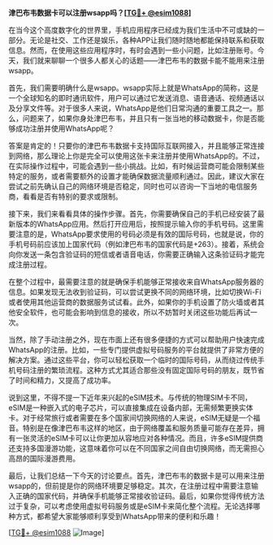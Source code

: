 **津巴布韦数据卡可以注册wsapp吗？[[TG💪+ @esim1088](https://t.me/s/esim1088)]**

在当今这个高度数字化的世界里，手机应用程序已经成为我们生活中不可或缺的一部分。无论是社交、工作还是娱乐，各种APP让我们随时随地都能保持联系和获取信息。然而，在使用这些应用程序时，有时会遇到一些小问题，比如注册账号。今天，我们就来聊聊一个很多人都关心的话题——津巴布韦的数据卡能不能用来注册wsapp。

首先，我们需要明确什么是wsapp。wsapp实际上就是WhatsApp的简称，这是一个全球知名的即时通讯软件，用户可以通过它发送消息、语音通话、视频通话以及分享文件等。对于很多人来说，WhatsApp是他们日常沟通的重要工具之一。那么，问题来了，如果你身处津巴布韦，并且只有一张当地的移动数据卡，你是否能够成功注册并使用WhatsApp呢？

答案是肯定的！只要你的津巴布韦数据卡支持国际互联网接入，并且能够正常连接到网络，那么理论上你是完全可以使用这张卡来注册并使用WhatsApp的。不过，在实际操作过程中，可能会遇到一些小挑战。比如，有时候运营商可能会限制某些特定的服务，或者需要额外的设置才能确保数据流量顺利通过。因此，建议大家在尝试之前先确认自己的网络环境是否稳定，同时也可以咨询一下当地的电信服务商，看看是否有特别的要求或限制。

接下来，我们来看看具体的操作步骤。首先，你需要确保自己的手机已经安装了最新版本的WhatsApp应用。然后打开应用后，按照提示输入你的手机号码。这里需要注意的是，WhatsApp要求使用的号码必须是有效的国际号码，也就是说，你的手机号码前应该加上国家代码（例如津巴布韦的国家代码是+263）。接着，系统会向你发送一条包含验证码的短信或者语音电话，你需要正确输入这条验证码才能完成注册过程。

在整个过程中，最需要注意的就是确保手机能够正常接收来自WhatsApp服务器的信息。如果发现无法收到验证码，可以尝试更换不同的网络环境，比如切换Wi-Fi或者使用其他运营商的数据服务试试看。此外，如果你的手机设置了防火墙或者其他安全软件，也可能会影响到信息的接收，所以不妨暂时关闭这些功能后再试一次。

当然，除了手动注册之外，现在市面上还有很多便捷的方式可以帮助用户快速完成WhatsApp的注册。比如，一些专门提供虚拟号码服务的平台就提供了非常方便的解决方案。通过这些平台，你可以轻松获取一个临时的国际号码，从而绕过传统手机号码注册的繁琐流程。这种方式尤其适合那些没有固定国际号码的朋友，既节省了时间和精力，又提高了成功率。

说到这里，不得不提一下近年来兴起的eSIM技术。与传统的物理SIM卡不同，eSIM是一种嵌入式的电子芯片，可以直接集成在设备内部，无需频繁更换实体卡。对于经常旅行或者需要在多个国家间切换网络的人来说，eSIM无疑是一个福音。特别是在像津巴布韦这样的地区，由于网络覆盖和服务质量可能存在差异，拥有一张灵活的eSIM卡可以让你更加从容地应对各种情况。而且，许多eSIM提供商还支持多国漫游功能，这意味着你可以在不同国家之间自由切换网络，而无需担心高昂的国际漫游费用。

最后，让我们总结一下今天的讨论要点。首先，津巴布韦的数据卡是可以用来注册wsapp的，但前提是你的网络环境要足够稳定。其次，在注册过程中需要注意输入正确的国家代码，并确保手机能够正常接收验证码。最后，如果你觉得传统方法过于复杂，可以考虑使用虚拟号码服务或是eSIM卡来简化整个流程。无论选择哪种方式，都希望大家能够顺利享受到WhatsApp带来的便利和乐趣！

[[TG💪+ @esim1088](https://t.me/s/esim1088) ![Image](https://i.postimg.cc/4NQfJmqS/Snipaste-2025-05-13-00-14-12.png)]